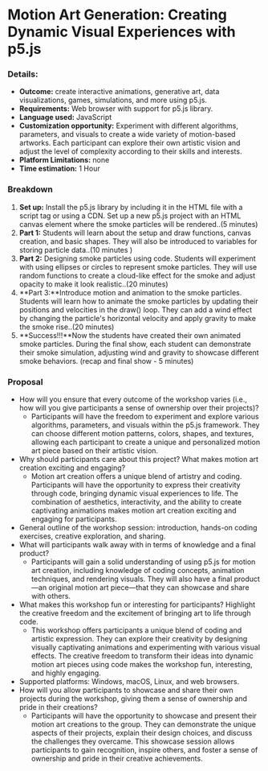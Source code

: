 # Motion Art Generation: Creating Dynamic Visual Experiences with p5.js

### Details:
- **Outcome:** create interactive animations, generative art, data visualizations, games, simulations, and more using p5.js.
- **Requirements:** Web browser with support for p5.js library.
- **Language used:** JavaScript
- **Customization opportunity:** Experiment with different algorithms, parameters, and visuals to create a wide variety of motion-based artworks. Each participant can explore their own artistic vision and adjust the level of complexity according to their skills and interests.
- **Platform Limitations:** none 
- **Time estimation:** 1 Hour

### Breakdown
1. **Set up:** Install the p5.js library by including it in the HTML file with a script tag or using a CDN. Set up a new p5.js project with an HTML canvas element where the smoke particles will be rendered..(5 minutes)
2. **Part 1:**  Students will learn about the setup and draw functions, canvas creation, and basic shapes. They will also be introduced to variables for storing particle data..(10 minutes )
3. **Part 2:**  Designing smoke particles using code. Students will experiment with using ellipses or circles to represent smoke particles. They will use random functions to create a cloud-like effect for the smoke and adjust opacity to make it look realistic..(20 minutes)
4. **Part 3:**Introduce motion and animation to the smoke particles. Students will learn how to animate the smoke particles by updating their positions and velocities in the draw() loop. They can add a wind effect by changing the particle's horizontal velocity and apply gravity to make the smoke rise..(20 minutes)
5. **Success!!!**Now the students have created their own animated smoke particles. During the final show, each student can demonstrate their smoke simulation, adjusting wind and gravity to showcase different smoke behaviors.  (recap and final show - 5 minutes)

### Proposal
- How will you ensure that every outcome of the workshop varies (i.e., how will you give participants a sense of ownership over their projects)?
  - Participants will have the freedom to experiment and explore various algorithms, parameters, and visuals within the p5.js framework. They can choose different motion patterns, colors, shapes, and textures, allowing each participant to create a unique and personalized motion art piece based on their artistic vision.
- Why should participants care about this project? What makes motion art creation exciting and engaging?
  - Motion art creation offers a unique blend of artistry and coding. Participants will have the opportunity to express their creativity through code, bringing dynamic visual experiences to life. The combination of aesthetics, interactivity, and the ability to create captivating animations makes motion art creation exciting and engaging for participants.
- General outline of the workshop session: introduction, hands-on coding exercises, creative exploration, and sharing.
- What will participants walk away with in terms of knowledge and a final product?
  - Participants will gain a solid understanding of using p5.js for motion art creation, including knowledge of coding concepts, animation techniques, and rendering visuals. They will also have a final product—an original motion art piece—that they can showcase and share with others.
- What makes this workshop fun or interesting for participants? Highlight the creative freedom and the excitement of bringing art to life through code.
  - This workshop offers participants a unique blend of coding and artistic expression. They can explore their creativity by designing visually captivating animations and experimenting with various visual effects. The creative freedom to transform their ideas into dynamic motion art pieces using code makes the workshop fun, interesting, and highly engaging.
- Supported platforms: Windows, macOS, Linux, and web browsers.
- How will you allow participants to showcase and share their own projects during the workshop, giving them a sense of ownership and pride in their creations?
  - Participants will have the opportunity to showcase and present their motion art creations to the group. They can demonstrate the unique aspects of their projects, explain their design choices, and discuss the challenges they overcame. This showcase session allows participants to gain recognition, inspire others, and foster a sense of ownership and pride in their creative achievements.

